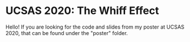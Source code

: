 # UCSAS 2020: The Whiff Effect

Hello! If you are looking for the code and slides from my poster at UCSAS 2020, that can be found under the "poster" folder. 
